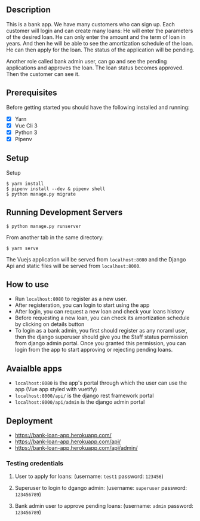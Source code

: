 ## Description

This is a bank app. We have many customers who can sign up. Each customer will login and can create many loans:
He will enter the parameters of the desired loan.
He can only enter the amount and the term of loan in years.
And then he will be able to see the amortization schedule of the loan. He can then apply for the loan. The status of the application will be pending.

Another role called bank admin user, can go and see the pending applications and approves the loan. The loan status becomes approved. Then the customer can see it.

## Prerequisites

Before getting started you should have the following installed and running:

- [X] Yarn
- [X] Vue Cli 3
- [X] Python 3
- [X] Pipenv

## Setup

Setup

```
$ yarn install
$ pipenv install --dev & pipenv shell
$ python manage.py migrate
```

## Running Development Servers

```
$ python manage.py runserver
```

From another tab in the same directory:

```
$ yarn serve
```

The Vuejs application will be served from `localhost:8080` and the Django Api
and static files will be served from `localhost:8000`.

## How to use

- Run `localhost:8080` to register as a new user.
- After registeration, you can login to start using the app
- After login, you can request a new loan and check your loans history
- Before requesting a new loan, you can check its amortization schedule by clicking on details button
- To login as a bank admin, you first should register as any noraml user, then the django superuser should give you the Staff status permission from django admin portal. Once you granted this permission, you can login from the app to start approving or rejecting pending loans.

## Avaialble apps

- `localhost:8080` is the app's portal through which the user can use the app (Vue app styled with vuetify)
- `localhost:8000/api/` is the django rest framework portal
- `localhost:8000/api/admin` is the django admin portal

## Deployment

- <https://bank-loan-app.herokuapp.com/>
- <https://bank-loan-app.herokuapp.com/api/>
- <https://bank-loan-app.herokuapp.com/api/admin/>

### Testing credentials

1. User to apply for loans:
(username: `test1`
password: `123456`)

2. Superuser to login to dgango admin:
(username: `superuser`
password: `123456789`)

3. Bank admin user to approve pending loans:
(username: `admin`
password: `123456789`)
